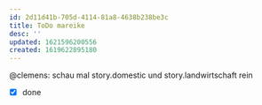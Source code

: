 ```yaml
---
id: 2d11d41b-705d-4114-81a8-4638b238be3c
title: ToDo mareike 
desc: ''
updated: 1621596200556
created: 1619622895180
---
```


@clemens: schau mal story.domestic und story.landwirtschaft rein
- [x] done
